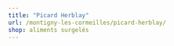 ```yaml
---
title: "Picard Herblay"
url: /montigny-les-cormeilles/picard-herblay/
shop: aliments surgelés
---
```

